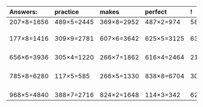 | Answers: | practice | makes | perfect | ! |
| :--- | :--- | :--- | :--- | :--- |
| 207×8=1656 | 489×5=2445 | 369×8=2952 | 487×2=974 | 584×5=2920 | 
|   |   |   |   |   | 
|   |   |   |   |   | 
|   |   |   |   |   | 
| 177×8=1416 | 309×9=2781 | 607×6=3642 | 625×5=3125 | 636×3=1908 | 
|   |   |   |   |   | 
|   |   |   |   |   | 
|   |   |   |   |   | 
|   |   |   |   |   | 
| 656×6=3936 | 305×4=1220 | 266×7=1862 | 616×4=2464 | 219×2=438 | 
|   |   |   |   |   | 
|   |   |   |   |   | 
|   |   |   |   |   | 
|   |   |   |   |   | 
| 785×8=6280 | 117×5=585 | 266×5=1330 | 838×8=6704 | 306×6=1836 | 
|   |   |   |   |   | 
|   |   |   |   |   | 
|   |   |   |   |   | 
|   |   |   |   |   | 
| 968×5=4840 | 388×7=2716 | 824×2=1648 | 114×3=342 | 622×4=2488 | 
